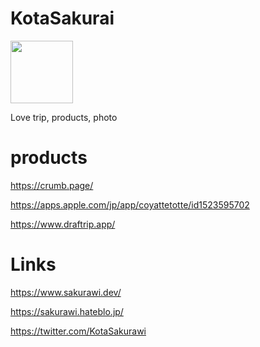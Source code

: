 # KotaSakurai

<img src="https://user-images.githubusercontent.com/28912034/87041913-e33d8c80-c22d-11ea-8619-404ca065eaba.jpg" width=100>

Love trip, products, photo

# products

https://crumb.page/

https://apps.apple.com/jp/app/coyattetotte/id1523595702

https://www.draftrip.app/

# Links

https://www.sakurawi.dev/

https://sakurawi.hateblo.jp/

https://twitter.com/KotaSakurawi
